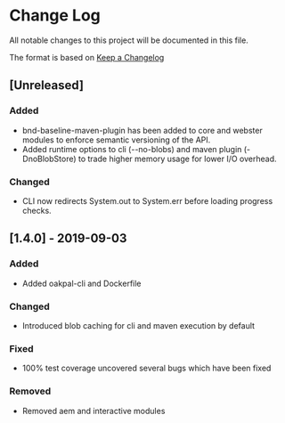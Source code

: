 # Change Log

All notable changes to this project will be documented in this file. 

The format is based on [Keep a Changelog](http://keepachangelog.com)

## [Unreleased]

### Added
- bnd-baseline-maven-plugin has been added to core and webster modules to enforce semantic versioning of the API.
- Added runtime options to cli (--no-blobs) and maven plugin (-DnoBlobStore) to trade higher memory usage for lower I/O overhead.

### Changed
- CLI now redirects System.out to System.err before loading progress checks.

## [1.4.0] - 2019-09-03

### Added
- Added oakpal-cli and Dockerfile

### Changed
- Introduced blob caching for cli and maven execution by default

### Fixed
- 100% test coverage uncovered several bugs which have been fixed

### Removed
- Removed aem and interactive modules